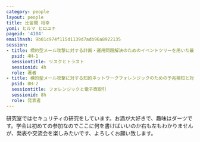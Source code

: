 ```yaml
---
category: people
layout: people
title: 比留間 裕幸
yomi: ヒルマ ヒロユキ
pageid: '4104'
emailhash: 9b01c974f115d1139d7adb96a8922135
session:
- title: 標的型メール攻撃に対する計画・運用問題解決のためのイベントツリーを用いた最適な対策案の選定手法の提案
  psid: 4H-1
  sessiontitle: リスクとトラスト
  sessionid: 4h
  role: 著者
- title: 標的型メール攻撃に対する知的ネットワークフォレンジックのための予兆検知と対策方法の提案
  psid: 8H-2
  sessiontitle: フォレンジックと電子商取引
  sessionid: 8h
  role: 発表者
---
```

研究室ではセキュリティの研究をしています。お酒が大好きで、趣味はダーツです。学会は初めての参加なのでここに何を書けばいいのか右も左もわかりませんが、発表や交流会を楽しみたいです、よろしくお願い致します。